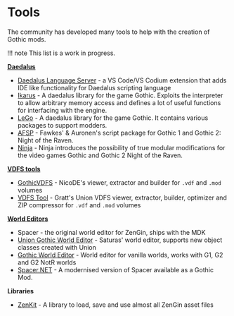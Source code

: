 # Tools
The community has developed many tools to help with the creation of Gothic mods.



!!! note
    This list is a work in progress.

**[Daedalus](../scripts/index.md)**

- [Daedalus Language Server](https://github.com/kirides/vscode-daedalus) - a VS Code/VS Codium extension that adds IDE like functionality for Daedalus scripting language
- [Ikarus](https://github.com/Lehona/Ikarus) - A daedalus library for the game Gothic. Exploits the interpreter to allow arbitrary memory access and defines a lot of useful functions for interfacing with the engine. 
- [LeGo](https://github.com/Lehona/LeGo) - A daedalus library for the game Gothic. It contains various packages to support modders.
- [AFSP](https://github.com/auronen/AF-Script-Packet) - Fawkes' & Auronen's script package for Gothic 1 and Gothic 2: Night of the Raven.
- [Ninja](https://github.com/szapp/Ninja) - Ninja introduces the possibility of true modular modifications for the
video games Gothic and Gothic 2 Night of the Raven.
 
**[VDFS tools](../general_info/vdfs.md)**

- [GothicVDFS](vdfs_tools/gothic_vdfs.md) - NicoDE's viewer, extractor and builder for `.vdf` and `.mod` volumes
- [VDFS Tool](vdfs_tools/vdfs_tool.md) - Gratt's Union VDFS viewer, extractor, builder, optimizer and ZIP compressor for `.vdf` and `.mod` volumes

**[World Editors](../worlds/index.md)**

- Spacer - the original world editor for ZenGin, ships with the MDK
- [Union Gothic World Editor](https://worldofplayers.ru/threads/42322/) - Saturas' world editor, supports new object classes created with Union
- [Gothic World Editor](https://worldofplayers.ru/threads/40530/) - World editor for vanilla worlds, works with G1, G2 and G2 NotR worlds
- [Spacer.NET](https://forum.worldofplayers.de/forum/threads/1557793-WORLD-EDITOR-Spacer-NET) - A modernised version of Spacer available as a Gothic Mod.

**Libraries**

- [ZenKit](libraries/zenkit.md) - A library to load, save and use almost all ZenGin asset files
